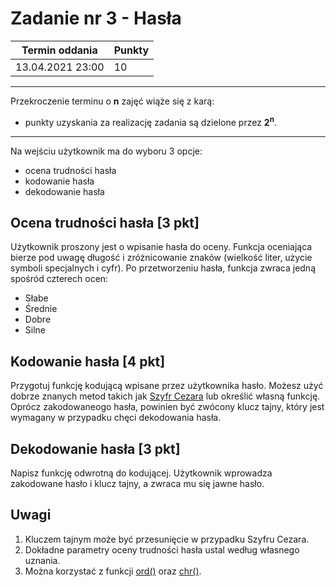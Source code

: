 # Zadanie nr 3 - Hasła

| Termin oddania | Punkty     |
|----------------|:-----------|
|    13.04.2021 23:00 |   10        |

--- 
Przekroczenie terminu o **n** zajęć wiąże się z karą:
- punkty uzyskania za realizację zadania są dzielone przez **2<sup>n</sup>**.

--- 
Na wejściu użytkownik ma do wyboru 3 opcje:
- ocena trudności hasła
- kodowanie hasła
- dekodowanie hasła

## Ocena trudności hasła [3 pkt]
Użytkownik proszony jest o wpisanie hasła do oceny. Funkcja oceniająca bierze pod uwagę długość i zróżnicowanie znaków (wielkość liter, użycie symboli specjalnych i cyfr). Po przetworzeniu hasła, funkcja zwraca jedną spośród czterech ocen:
- Słabe
- Średnie
- Dobre
- Silne

## Kodowanie hasła [4 pkt]
Przygotuj funkcję kodującą wpisane przez użytkownika hasło. Możesz użyć dobrze znanych metod takich jak [Szyfr Cezara](https://pl.wikipedia.org/wiki/Szyfr_Cezara) lub określić własną funkcję. Oprócz zakodowaneogo hasła, powinien być zwócony klucz tajny, który jest wymagany w przypadku chęci dekodowania hasła. 

## Dekodowanie hasła [3 pkt]
Napisz funkcję odwrotną do kodującej. Użytkownik wprowadza zakodowane hasło i klucz tajny, a zwraca mu się jawne hasło.

## Uwagi
1. Kluczem tajnym może być przesunięcie w przypadku Szyfru Cezara.
2. Dokładne parametry oceny trudności hasła ustal według własnego uznania.
3. Można korzystać z funkcji [ord()](https://www.w3schools.com/python/ref_func_ord.asp) oraz [chr()](https://www.w3schools.com/python/ref_func_chr.asp).
